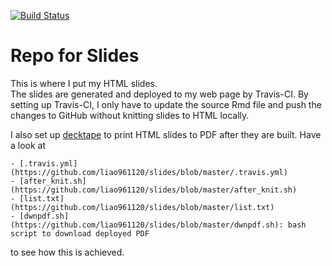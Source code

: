 [![Build Status](https://travis-ci.org/liao961120/slides.svg?branch=master)](https://travis-ci.org/liao961120/slides)

# Repo for Slides

This is where I put my HTML slides.  
The slides are generated and deployed to my web page by Travis-CI. 
By setting up Travis-CI, I only have to update the source Rmd file and push the changes to GitHub without knitting slides to HTML locally.

I also set up [decktape](https://github.com/astefanutti/decktape) to print HTML slides to PDF after they are built. Have a look at

    - [.travis.yml](https://github.com/liao961120/slides/blob/master/.travis.yml)
    - [after_knit.sh](https://github.com/liao961120/slides/blob/master/after_knit.sh)
    - [list.txt](https://github.com/liao961120/slides/blob/master/list.txt)
    - [dwnpdf.sh](https://github.com/liao961120/slides/blob/master/dwnpdf.sh): bash script to download deployed PDF

 to see how this is achieved.